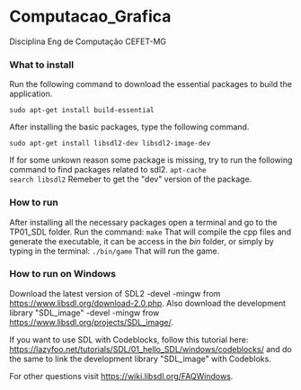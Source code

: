 # Computacao_Grafica

Disciplina Eng de Computação CEFET-MG

### What to install

Run the following command to download the essential packages to build the application.

<code>sudo apt-get install build-essential</code> <br>

After installing the basic packages, type the following command.

<code>sudo apt-get install libsdl2-dev libsdl2-image-dev</code> <br>

If for some unkown reason some package is missing, try to run the following command to find packages related to sdl2.
<code>apt-cache search libsdl2</code>
Remeber to get the "dev" version of the package.

### How to run

After installing all the necessary packages open a terminal and go to the TP01_SDL folder.
Run the command: <code>make</code>
That will compile the cpp files and generate the executable, it can be access in the <i>bin</i> folder, or simply by typing in the terminal: <code>./bin/game</code>
That will run the game.


### How to run on Windows
Download the latest version of SDL2 -devel -mingw from <link>https://www.libsdl.org/download-2.0.php</link>.
Also download the development library "SDL_image" -devel -mingw frow <link>https://www.libsdl.org/projects/SDL_image/</link>.

If you want to use SDL with Codeblocks, follow this tutorial here: <link>https://lazyfoo.net/tutorials/SDL/01_hello_SDL/windows/codeblocks/</link> and do the same to link the development library "SDL_image" with Codebloks.

For other questions visit <link>https://wiki.libsdl.org/FAQWindows</link>.
